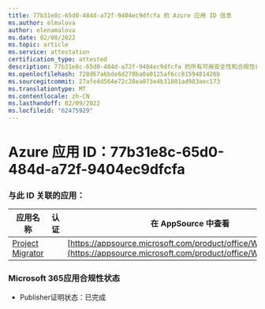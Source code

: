```yaml
---
title: 77b31e8c-65d0-484d-a72f-9404ec9dfcfa 的 Azure 应用 ID 信息
ms.author: elmalova
author: elenamalova
ms.date: 02/08/2022
ms.topic: article
ms.service: attestation
certification_type: attested
description: 77b31e8c-65d0-484d-a72f-9404ec9dfcfa 的所有可用安全性和合规性信息。
ms.openlocfilehash: 728d67a6bde6d278ba0a0125af6cc8159481426b
ms.sourcegitcommit: 27afe4d564e72c28ea073e4b31801ad983aec173
ms.translationtype: MT
ms.contentlocale: zh-CN
ms.lasthandoff: 02/09/2022
ms.locfileid: "62475929"
---
```

# <a name="azure-app-id-77b31e8c-65d0-484d-a72f-9404ec9dfcfa"></a>Azure 应用 ID：77b31e8c-65d0-484d-a72f-9404ec9dfcfa


### <a name="apps-associated-with-this-id"></a>与此 ID 关联的应用：
| **应用名称** | **认证** | **在 AppSource 中查看** |
|--------------|---------------|-----------------------|
| [Project Migrator](https://docs.microsoft.com/microsoft-365-app-certification/forward/WA200003160) |  | [https://appsource.microsoft.com/product/office/WA200003160](https://appsource.microsoft.com/product/office/WA200003160) |

### <a name="microsoft-365-app-compliance-status"></a>Microsoft 365应用合规性状态
- Publisher证明状态：已完成
